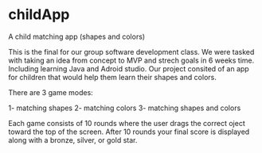# childApp
A child matching app (shapes and colors)

This is the final for our group software development class. We were tasked with taking an
idea from concept to MVP and strech goals in 6 weeks time. Including learning Java and
Adroid studio. Our project consited of an app for children that would help them learn
their shapes and colors. 

There are 3 game modes:

1- matching shapes
2- matching colors
3- matching shapes and colors

Each game consists of 10 rounds where the user drags the correct oject toward the top of
the screen. After 10 rounds your final score is displayed along with a bronze, silver, 
or gold star.  
